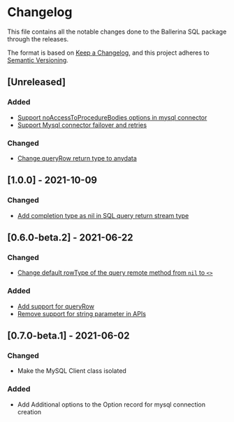 # Changelog
This file contains all the notable changes done to the Ballerina SQL package through the releases.

The format is based on [Keep a Changelog](https://keepachangelog.com/en/1.0.0/),
and this project adheres to [Semantic Versioning](https://semver.org/spec/v2.0.0.html).

## [Unreleased]

### Added
- [Support noAccessToProcedureBodies options in mysql connector](https://github.com/ballerina-platform/ballerina-standard-library/issues/1545)
- [Support Mysql connector failover and retries](https://github.com/ballerina-platform/ballerina-standard-library/issues/1950)

### Changed
- [Change queryRow return type to anydata](https://github.com/ballerina-platform/ballerina-standard-library/issues/2390)

## [1.0.0] - 2021-10-09

### Changed
- [Add completion type as nil in SQL query return stream type](https://github.com/ballerina-platform/ballerina-standard-library/issues/1654)

## [0.6.0-beta.2] - 2021-06-22

### Changed
- [Change default rowType of the query remote method from `nil` to `<>`](https://github.com/ballerina-platform/ballerina-standard-library/issues/1445)
 
### Added 
- [Add support for queryRow](https://github.com/ballerina-platform/ballerina-standard-library/issues/1604)
- [Remove support for string parameter in APIs](https://github.com/ballerina-platform/ballerina-standard-library/issues/2010)

## [0.7.0-beta.1] - 2021-06-02

### Changed
- Make the MySQL Client class isolated
  
### Added
- Add Additional options to the Option record for mysql connection creation